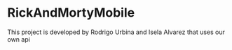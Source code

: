 # RickAndMortyMobile

This project is developed by Rodrigo Urbina and Isela Alvarez that uses our own api 
